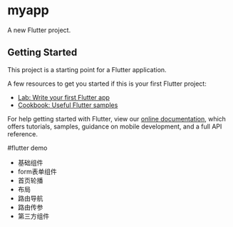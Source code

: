 # myapp

A new Flutter project.

## Getting Started

This project is a starting point for a Flutter application.

A few resources to get you started if this is your first Flutter project:

- [Lab: Write your first Flutter app](https://flutter.dev/docs/get-started/codelab)
- [Cookbook: Useful Flutter samples](https://flutter.dev/docs/cookbook)

For help getting started with Flutter, view our
[online documentation](https://flutter.dev/docs), which offers tutorials,
samples, guidance on mobile development, and a full API reference.


#flutter demo

 - 基础组件
 - form表单组件
 - 首页轮播
 - 布局
 - 路由导航
 - 路由传参
 - 第三方组件
 